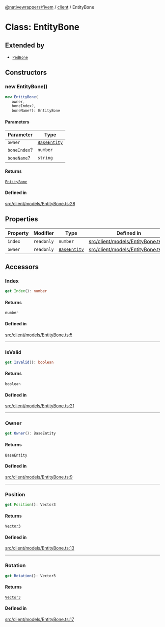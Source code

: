 [@nativewrappers/fivem](../../README.md) / [client](../README.md) / EntityBone

# Class: EntityBone

## Extended by

- [`PedBone`](PedBone.md)

## Constructors

### new EntityBone()

```ts
new EntityBone(
   owner, 
   boneIndex?, 
   boneName?): EntityBone
```

#### Parameters

| Parameter | Type |
| ------ | ------ |
| `owner` | [`BaseEntity`](BaseEntity.md) |
| `boneIndex`? | `number` |
| `boneName`? | `string` |

#### Returns

[`EntityBone`](EntityBone.md)

#### Defined in

[src/client/models/EntityBone.ts:28](https://github.com/nativewrappers/fivem/blob/631c6d86e9569591c88ce277255e6c3e13e943cb/src/client/models/EntityBone.ts#L28)

## Properties

| Property | Modifier | Type | Defined in |
| ------ | ------ | ------ | ------ |
| `index` | `readonly` | `number` | [src/client/models/EntityBone.ts:26](https://github.com/nativewrappers/fivem/blob/631c6d86e9569591c88ce277255e6c3e13e943cb/src/client/models/EntityBone.ts#L26) |
| `owner` | `readonly` | [`BaseEntity`](BaseEntity.md) | [src/client/models/EntityBone.ts:25](https://github.com/nativewrappers/fivem/blob/631c6d86e9569591c88ce277255e6c3e13e943cb/src/client/models/EntityBone.ts#L25) |

## Accessors

### Index

```ts
get Index(): number
```

#### Returns

`number`

#### Defined in

[src/client/models/EntityBone.ts:5](https://github.com/nativewrappers/fivem/blob/631c6d86e9569591c88ce277255e6c3e13e943cb/src/client/models/EntityBone.ts#L5)

***

### IsValid

```ts
get IsValid(): boolean
```

#### Returns

`boolean`

#### Defined in

[src/client/models/EntityBone.ts:21](https://github.com/nativewrappers/fivem/blob/631c6d86e9569591c88ce277255e6c3e13e943cb/src/client/models/EntityBone.ts#L21)

***

### Owner

```ts
get Owner(): BaseEntity
```

#### Returns

[`BaseEntity`](BaseEntity.md)

#### Defined in

[src/client/models/EntityBone.ts:9](https://github.com/nativewrappers/fivem/blob/631c6d86e9569591c88ce277255e6c3e13e943cb/src/client/models/EntityBone.ts#L9)

***

### Position

```ts
get Position(): Vector3
```

#### Returns

[`Vector3`](Vector3.md)

#### Defined in

[src/client/models/EntityBone.ts:13](https://github.com/nativewrappers/fivem/blob/631c6d86e9569591c88ce277255e6c3e13e943cb/src/client/models/EntityBone.ts#L13)

***

### Rotation

```ts
get Rotation(): Vector3
```

#### Returns

[`Vector3`](Vector3.md)

#### Defined in

[src/client/models/EntityBone.ts:17](https://github.com/nativewrappers/fivem/blob/631c6d86e9569591c88ce277255e6c3e13e943cb/src/client/models/EntityBone.ts#L17)
